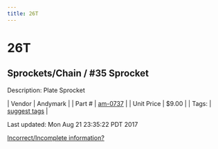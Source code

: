 ```yaml
---
title: 26T
---
```


# 26T
## Sprockets/Chain / #35 Sprocket
Description: 	Plate Sprocket 

| Vendor | Andymark | 
| Part # | [am-0737](http://www.andymark.com/Sprocket-p/am-0737.htm) | 
| Unit Price | $9.00 | 
| Tags: | [suggest tags](https://docs.google.com/forms/d/e/1FAIpQLSeWyY8v3RgOty-MyWmh9U0iivNYN_molChYyS-0U-o-kOAv_g/viewform) | 

Last updated: Mon Aug 21 23:35:22 PDT 2017

 [Incorrect/Incomplete information?](https://docs.google.com/forms/d/e/1FAIpQLSeWyY8v3RgOty-MyWmh9U0iivNYN_molChYyS-0U-o-kOAv_g/viewform)